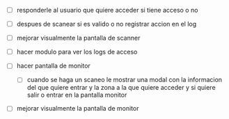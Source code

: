 - [ ] responderle al usuario que quiere acceder si tiene acceso o no
- [ ] despues de scanear si es valido o no registrar accion en el log
- [ ] mejorar visualmente la pantalla de scanner
- [ ] hacer modulo para ver los logs de acceso


- [ ] hacer pantalla de monitor
  - [ ] cuando se haga un scaneo le mostrar una modal con la informacion del que quiere entrar y la zona a la que quiere acceder y si quiere salir o entrar en la pantalla monitor 
- [ ] mejorar visualmente la pantalla de monitor
